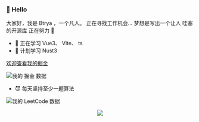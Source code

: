 ### 👋 Hello 

大家好，我是 Btrya ，一个凡人。
正在寻找工作机会...
梦想是写出一个让人 哇塞 的开源库
正在努力 💪

- 🌱 正在学习 Vue3、 Vite、 ts
- 🤔 计划学习 Nust3

[欢迎查看我的掘金](https://juejin.cn/user/1591748568048941)

![我的 掘金 数据](https://stats.justsong.cn/api/juejin?id=1591748568048941&theme=dark)

- 😈 每天坚持至少一题算法

![我的 LeetCode 数据](https://stats.justsong.cn/api/leetcode/?username=Btrya&cn=true&theme=dark)

<div align="center"> <img src="https://github-readme-stats.vercel.app/api/top-langs/?username=Btrya&hide_title=true&hide_border=true&layout=compact&langs_count=6&text_color=000&icon_color=fff&bg_color=0,52fa5a,4dfcff,c64dff&theme=graywhite" /> </div>
